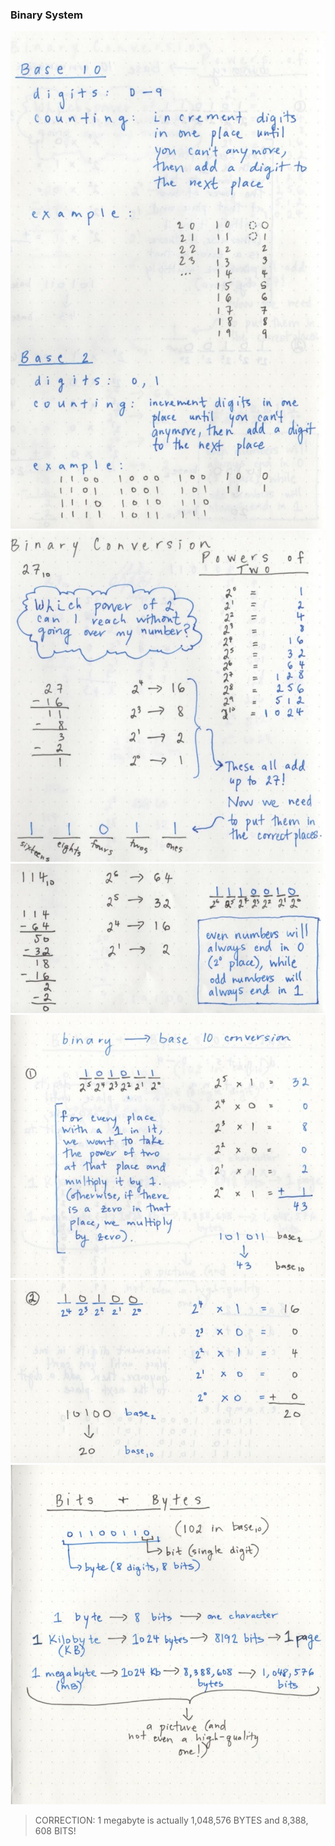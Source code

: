### Binary System

![](./images/2017-10-25-22-36-53.png)
![](./images/2017-10-25-22-37-05.png)
![](./images/2017-10-25-22-37-16.png)
![](./images/2017-10-25-22-37-25.png)
![](./images/2017-10-25-22-37-32.png)
![](./images/2017-10-25-22-38-07.png)
> CORRECTION: 1 megabyte is actually 1,048,576 BYTES and 8,388, 608 BITS!